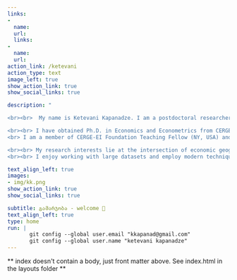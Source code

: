 ```yaml
---
links:
- 
  name: 
  url: 
  links:
- 
  name: 
  url: 
action_link: /ketevani
action_type: text
image_left: true
show_action_link: true
show_social_links: true

description: " 

<br><br>  My name is Ketevani Kapanadze. I am a postdoctoral researcher on [EqualStrength](https://equalstrength.eu), at Charles University, Faculty of Law. 

<br><br> I have obtained Ph.D. in Economics and Econometrics from CERGE-EI.   
<br> I am a member of CERGE-EI Foundation Teaching Fellow (NY, USA) and the National Institute for Research on the Socioeconomic Impacts of Disease and Systemic Risks (SYRI).

<br><br> My research interests lie at the intersection of economic geography, remote sensing, and European spatial and racial segregation.  
<br><br> I enjoy working with large datasets and employ modern techniques to crawl data and create databases from open sources. I also work with remotely sensed images and use unconventional data sources for economic analysis - daytime & nighttime satellite images."

text_align_left: true
images:
- img/kk.png
show_action_link: true
show_social_links: true

subtitle: გამარჯობა - welcome 🤝
text_align_left: true
type: home
run: |
       git config --global user.email "kkapanad@gmail.com"
       git config --global user.name "ketevani kapanadze"
---
```


** index doesn't contain a body, just front matter above.
See index.html in the layouts folder **

